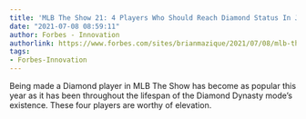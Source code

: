 ```yaml
---
title: 'MLB The Show 21: 4 Players Who Should Reach Diamond Status In July 9 Update'
date: "2021-07-08 08:59:11"
author: Forbes - Innovation
authorlink: https://www.forbes.com/sites/brianmazique/2021/07/08/mlb-the-show-21-4-players-who-should-reach-diamond-status-in-july-9-update/
tags:
- Forbes-Innovation
---
```

Being made a Diamond player in MLB The Show has become as popular this year as it has been throughout the lifespan of the Diamond Dynasty mode’s existence. These four players are worthy of elevation.